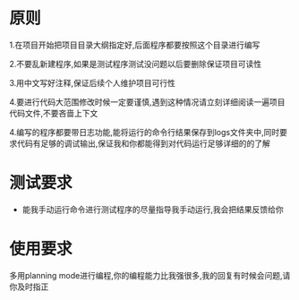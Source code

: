 # 原则



1.在项目开始把项目目录大纲指定好,后面程序都要按照这个目录进行编写



2.不要乱新建程序,如果是测试程序测试没问题以后要删除保证项目可读性


3.用中文写好注释,保证后续个人维护项目可行性


4.要进行代码大范围修改时候一定要谨慎,遇到这种情况请立刻详细阅读一遍项目代码文件,不要吝啬上下文


4.编写的程序都要带日志功能,能将运行的命令行结果保存到logs文件夹中,同时要求代码有足够的调试输出,保证我和你都能得到对代码运行足够详细的的了解


# 测试要求



- 能我手动运行命令进行测试程序的尽量指导我手动运行,我会把结果反馈给你



# 使用要求

多用planning mode进行编程,你的编程能力比我强很多,我的回复有时候会问题,请你及时指正
